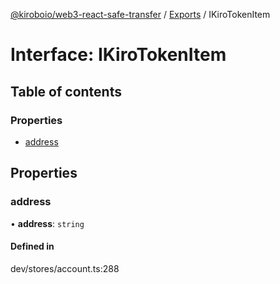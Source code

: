 [@kiroboio/web3-react-safe-transfer](../README.md) / [Exports](../modules.md) / IKiroTokenItem

# Interface: IKiroTokenItem

## Table of contents

### Properties

- [address](IKiroTokenItem.md#address)

## Properties

### address

• **address**: `string`

#### Defined in

dev/stores/account.ts:288
